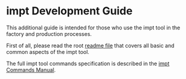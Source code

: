 # impt Development Guide

This additional guide is intended for those who use the impt tool in the factory and production processes.

First of all, please read the root [readme file](./README.md) that covers all basic and common aspects of the impt tool.

The full impt tool commands specification is described in the [impt Commands Manual](./CommandsManual.md).
